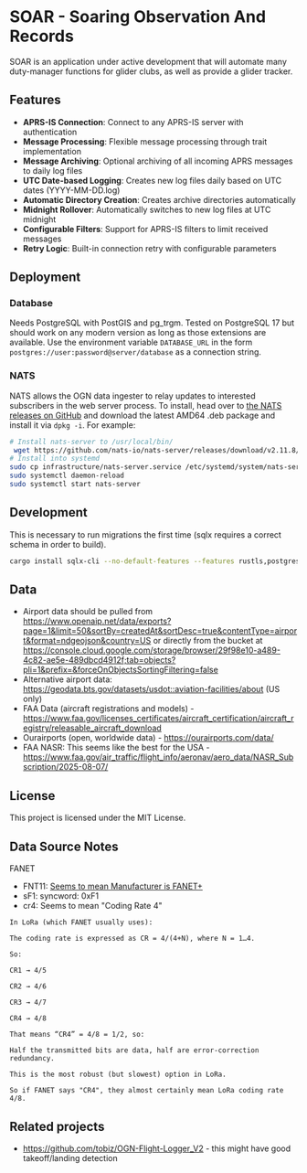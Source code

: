 # SOAR - Soaring Observation And Records

SOAR is an application under active development that will automate many duty-manager functions for glider clubs, as well as provide a glider tracker.

## Features

- **APRS-IS Connection**: Connect to any APRS-IS server with authentication
- **Message Processing**: Flexible message processing through trait implementation
- **Message Archiving**: Optional archiving of all incoming APRS messages to daily log files
- **UTC Date-based Logging**: Creates new log files daily based on UTC dates (YYYY-MM-DD.log)
- **Automatic Directory Creation**: Creates archive directories automatically
- **Midnight Rollover**: Automatically switches to new log files at UTC midnight
- **Configurable Filters**: Support for APRS-IS filters to limit received messages
- **Retry Logic**: Built-in connection retry with configurable parameters

## Deployment

### Database

Needs PostgreSQL with PostGIS and pg_trgm. Tested on PostgreSQL 17 but should work on any modern version as long as those extensions are available. Use the environment variable `DATABASE_URL` in the form `postgres://user:password@server/database` as a connection string.

### NATS

NATS allows the OGN data ingester to relay updates to interested subscribers in the web server process. To install, head over to [the NATS releases on GitHub](https://github.com/nats-io/nats-server/releases/) and download the latest AMD64 .deb package and install it via `dpkg -i`. For example:

```bash
# Install nats-server to /usr/local/bin/
 wget https://github.com/nats-io/nats-server/releases/download/v2.11.8/nats-server-v2.11.8-amd64.deb && sudo dpkg -i nats-server-*.deb && rm nats-server-*.deb
# Install into systemd
sudo cp infrastructure/nats-server.service /etc/systemd/system/nats-server.service
sudo systemctl daemon-reload
sudo systemctl start nats-server
```

## Development

This is necessary to run migrations the first time (sqlx requires a correct schema in order to build).

```bash
cargo install sqlx-cli --no-default-features --features rustls,postgres
```

## Data

- Airport data should be pulled from https://www.openaip.net/data/exports?page=1&limit=50&sortBy=createdAt&sortDesc=true&contentType=airport&format=ndgeojson&country=US or directly from the bucket at https://console.cloud.google.com/storage/browser/29f98e10-a489-4c82-ae5e-489dbcd4912f;tab=objects?pli=1&prefix=&forceOnObjectsSortingFiltering=false
- Alternative airport data: https://geodata.bts.gov/datasets/usdot::aviation-facilities/about (US only)
- FAA Data (aircraft registrations and models) - https://www.faa.gov/licenses_certificates/aircraft_certification/aircraft_registry/releasable_aircraft_download
- Ourairports (open, worldwide data) - https://ourairports.com/data/
- FAA NASR: This seems like the best for the USA - https://www.faa.gov/air_traffic/flight_info/aeronav/aero_data/NASR_Subscription/2025-08-07/

## License

This project is licensed under the MIT License.

## Data Source Notes

FANET

- FNT11: [Seems to mean Manufacturer is FANET+](https://github.com/glidernet/ogn-aprs-protocol/blob/af7a1688d28f9c41fddf60c1105d92dc53adb4c1/FANET.protocol.txt#L248)
- sF1: syncword: 0xF1
- cr4: Seems to mean "Coding Rate 4"

```
In LoRa (which FANET usually uses):

The coding rate is expressed as CR = 4/(4+N), where N = 1…4.

So:

CR1 → 4/5

CR2 → 4/6

CR3 → 4/7

CR4 → 4/8

That means “CR4” = 4/8 = 1/2, so:

Half the transmitted bits are data, half are error-correction redundancy.

This is the most robust (but slowest) option in LoRa.

So if FANET says "CR4", they almost certainly mean LoRa coding rate 4/8.
```

## Related projects

- https://github.com/tobiz/OGN-Flight-Logger_V2 - this might have good takeoff/landing detection

